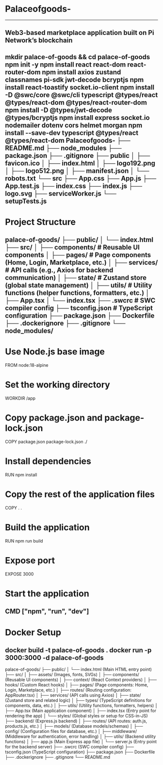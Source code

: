 # Palaceofgoods-
---
Web3-based marketplace application built on Pi Network’s blockchain 
---
mkdir palace-of-goods && cd palace-of-goods
npm init -y
npm install react react-dom react-router-dom
npm install axios zustand classnames pi-sdk jwt-decode bcryptjs
npm install react-toastify socket.io-client
npm install -D @swc/core @swc/cli typescript @types/react @types/react-dom @types/react-router-dom
npm install -D @types/jwt-decode @types/bcryptjs
npm install express socket.io nodemailer dotenv cors helmet morgan
npm install --save-dev typescript @types/react @types/react-dom Palaceofgoods-
├── README.md
├── node_modules
├── package.json
├── .gitignore
├── public
│   ├── favicon.ico
│   ├── index.html
│   ├── logo192.png
│   ├── logo512.png
│   ├── manifest.json
│   └── robots.txt
└── src
    ├── App.css
    ├── App.js
    ├── App.test.js
    ├── index.css
    ├── index.js
    ├── logo.svg
    ├── serviceWorker.js
    └── setupTests.js
---
# Project Structure #

palace-of-goods/
├── public/
│   └── index.html
├── src/
│   ├── components/      # Reusable UI components
│   ├── pages/           # Page components (Home, Login, Marketplace, etc.)
│   ├── services/        # API calls (e.g., Axios for backend communication)
│   ├── state/           # Zustand store (global state management)
│   ├── utils/           # Utility functions (helper functions, formatters, etc.)
│   ├── App.tsx
│   └── index.tsx
├── .swcrc               # SWC compiler config
├── tsconfig.json        # TypeScript configuration
├── package.json
├── Dockerfile
├── .dockerignore
├── .gitignore
└── node_modules/
---
# Use Node.js base image
FROM node:18-alpine

# Set the working directory
WORKDIR /app

# Copy package.json and package-lock.json
COPY package.json package-lock.json ./

# Install dependencies
RUN npm install

# Copy the rest of the application files
COPY . .

# Build the application
RUN npm run build

# Expose port
EXPOSE 3000

# Start the application
CMD ["npm", "run", "dev"]
---

# Docker Setup #

docker build -t palace-of-goods .
docker run -p 3000:3000 -d palace-of-goods
---
palace-of-goods/
├── public/
│   └── index.html  (Main HTML entry point)
├── src/
│   ├── assets/        (Images, fonts, SVGs)
│   ├── components/      (Reusable UI components)
│   ├── context/         (React Context providers)
│   ├── hooks/           (Custom React hooks)
│   ├── pages/           (Page components: Home, Login, Marketplace, etc.)
│   ├── routes/          (Routing configuration: AppRouter.tsx)
│   ├── services/        (API calls using Axios)
│   ├── state/           (Zustand store and related logic)
│   ├── types/           (TypeScript definitions for components, data, etc.)
│   ├── utils/           (Utility functions, formatters, helpers)
│   ├── App.tsx           (Main application component)
│   ├── index.tsx         (Entry point for rendering the app)
│   └── styles/         (Global styles or setup for CSS-in-JS)
├── backend/             (Express.js backend)
│   ├── routes/          (API routes: auth.js, products.js, etc.)
│   ├── models/          (Database models/schemas)
│   ├── config/          (Configuration files for database, etc.)
│   ├── middleware/      (Middleware for authentication, error handling)
│   ├── utils/           (Backend utility functions)
│   ├── app.js           (Main Express app file)
│   └── server.js        (Entry point for the backend server)
├── .swcrc               (SWC compiler config)
├── tsconfig.json        (TypeScript configuration)
├── package.json
├── Dockerfile
├── .dockerignore
├── .gitignore
└── README.md
